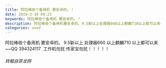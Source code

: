 ```yaml
---
title: 阿拉棒收个备用机 要安卓的。！
date: 2019-3-18 08:23
keywords: 阿拉棒收个备用机 要安卓的。！
description: 阿拉棒收个备用机要安卓的。9.5新以上处理器660以上麒麟710以上都可以来~~QQ394324117  工作机勿扰传家宝勿扰！！！！！
categories: used
---
```

<td class="t_f" id="postmessage_3245936">

阿拉棒收个备用机 要安卓的。 9.5新以上 处理器660 以上麒麟710 以上都可以来~~QQ 394324117  工作机勿扰 传家宝勿扰！！！！！</td>
###### 转载自菲龙网